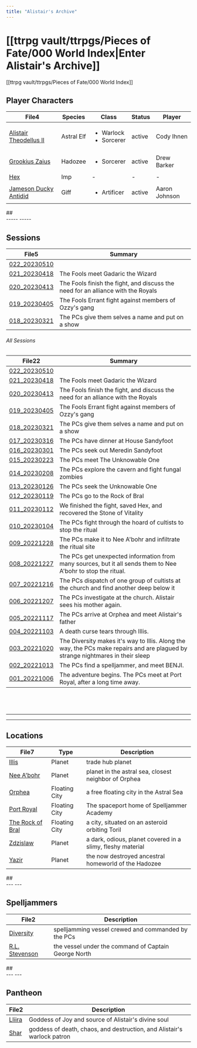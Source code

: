 ```yaml
---
title: "Alistair's Archive"
---
```


# [[ttrpg vault/ttrpgs/Pieces of Fate/000 World Index|Enter Alistair's Archive]]

[[ttrpg vault/ttrpgs/Pieces of Fate/000 World Index]]


## Player Characters

<table class="dataview table-view-table"><thead class="table-view-thead"><tr class="table-view-tr-header"><th class="table-view-th"><span>File</span><span class="dataview small-text">4</span></th><th class="table-view-th"><span>Species</span></th><th class="table-view-th"><span>Class</span></th><th class="table-view-th"><span>Status</span></th><th class="table-view-th"><span>Player</span></th></tr></thead><tbody class="table-view-tbody"><tr><td><span><a data-tooltip-position="top" aria-label="ttrpgs/Pieces of Fate/Alistair Theodellus II.md" data-href="ttrpgs/Pieces of Fate/Alistair Theodellus II.md" href="ttrpgs/Pieces of Fate/Alistair Theodellus II.md" class="internal-link" target="_blank" rel="noopener">Alistair Theodellus II</a></span></td><td><span>Astral Elf</span></td><td><ul class="dataview dataview-ul dataview-result-list-ul"><li class="dataview-result-list-li"><span>Warlock</span></li><li class="dataview-result-list-li"><span>Sorcerer</span></li></ul></td><td><span>active</span></td><td><span>Cody Ihnen</span></td></tr><tr><td><span><a data-tooltip-position="top" aria-label="ttrpgs/Pieces of Fate/Grookius Zaius.md" data-href="ttrpgs/Pieces of Fate/Grookius Zaius.md" href="ttrpgs/Pieces of Fate/Grookius Zaius.md" class="internal-link" target="_blank" rel="noopener">Grookius Zaius</a></span></td><td><span>Hadozee</span></td><td><ul class="dataview dataview-ul dataview-result-list-ul"><li class="dataview-result-list-li"><span>Sorcerer</span></li></ul></td><td><span>active</span></td><td><span>Drew Barker</span></td></tr><tr><td><span><a data-tooltip-position="top" aria-label="ttrpgs/Pieces of Fate/Hex.md" data-href="ttrpgs/Pieces of Fate/Hex.md" href="ttrpgs/Pieces of Fate/Hex.md" class="internal-link" target="_blank" rel="noopener">Hex</a></span></td><td><span>Imp</span></td><td><span>-</span></td><td><span>-</span></td><td><span>-</span></td></tr><tr><td><span><a data-tooltip-position="top" aria-label="ttrpgs/Pieces of Fate/Jameson Ducky Antidid.md" data-href="ttrpgs/Pieces of Fate/Jameson Ducky Antidid.md" href="ttrpgs/Pieces of Fate/Jameson Ducky Antidid.md" class="internal-link" target="_blank" rel="noopener">Jameson Ducky Antidid</a></span></td><td><span>Giff</span></td><td><ul class="dataview dataview-ul dataview-result-list-ul"><li class="dataview-result-list-li"><span>Artificer</span></li></ul></td><td><span>active</span></td><td><span>Aaron Johnson</span></td></tr></tbody></table>
## <br>
-----
-----


## Sessions

<table class="dataview table-view-table"><thead class="table-view-thead"><tr class="table-view-tr-header"><th class="table-view-th"><span>File</span><span class="dataview small-text">5</span></th><th class="table-view-th"><span>Summary</span></th></tr></thead><tbody class="table-view-tbody"><tr><td><span><a data-tooltip-position="top" aria-label="ttrpgs/Pieces of Fate/022_20230510.md" data-href="ttrpgs/Pieces of Fate/022_20230510.md" href="ttrpgs/Pieces of Fate/022_20230510.md" class="internal-link" target="_blank" rel="noopener">022_20230510</a></span></td><td><span></span></td></tr><tr><td><span><a data-tooltip-position="top" aria-label="ttrpgs/Pieces of Fate/021_20230418.md" data-href="ttrpgs/Pieces of Fate/021_20230418.md" href="ttrpgs/Pieces of Fate/021_20230418.md" class="internal-link" target="_blank" rel="noopener">021_20230418</a></span></td><td><span>The Fools meet Gadaric the Wizard</span></td></tr><tr><td><span><a data-tooltip-position="top" aria-label="ttrpgs/Pieces of Fate/020_20230413.md" data-href="ttrpgs/Pieces of Fate/020_20230413.md" href="ttrpgs/Pieces of Fate/020_20230413.md" class="internal-link" target="_blank" rel="noopener">020_20230413</a></span></td><td><span>The Fools finish the fight, and discuss the need for an alliance with the Royals</span></td></tr><tr><td><span><a data-tooltip-position="top" aria-label="ttrpgs/Pieces of Fate/019_20230405.md" data-href="ttrpgs/Pieces of Fate/019_20230405.md" href="ttrpgs/Pieces of Fate/019_20230405.md" class="internal-link" target="_blank" rel="noopener">019_20230405</a></span></td><td><span>The Fools Errant fight against members of Ozzy's gang</span></td></tr><tr><td><span><a data-tooltip-position="top" aria-label="ttrpgs/Pieces of Fate/018_20230321.md" data-href="ttrpgs/Pieces of Fate/018_20230321.md" href="ttrpgs/Pieces of Fate/018_20230321.md" class="internal-link" target="_blank" rel="noopener">018_20230321</a></span></td><td><span>The PCs give them selves a name and put on a show</span></td></tr></tbody></table>

###### All Sessions

<table class="dataview table-view-table"><thead class="table-view-thead"><tr class="table-view-tr-header"><th class="table-view-th"><span>File</span><span class="dataview small-text">22</span></th><th class="table-view-th"><span>Summary</span></th></tr></thead><tbody class="table-view-tbody"><tr><td><span><a data-tooltip-position="top" aria-label="ttrpgs/Pieces of Fate/022_20230510.md" data-href="ttrpgs/Pieces of Fate/022_20230510.md" href="ttrpgs/Pieces of Fate/022_20230510.md" class="internal-link" target="_blank" rel="noopener">022_20230510</a></span></td><td><span></span></td></tr><tr><td><span><a data-tooltip-position="top" aria-label="ttrpgs/Pieces of Fate/021_20230418.md" data-href="ttrpgs/Pieces of Fate/021_20230418.md" href="ttrpgs/Pieces of Fate/021_20230418.md" class="internal-link" target="_blank" rel="noopener">021_20230418</a></span></td><td><span>The Fools meet Gadaric the Wizard</span></td></tr><tr><td><span><a data-tooltip-position="top" aria-label="ttrpgs/Pieces of Fate/020_20230413.md" data-href="ttrpgs/Pieces of Fate/020_20230413.md" href="ttrpgs/Pieces of Fate/020_20230413.md" class="internal-link" target="_blank" rel="noopener">020_20230413</a></span></td><td><span>The Fools finish the fight, and discuss the need for an alliance with the Royals</span></td></tr><tr><td><span><a data-tooltip-position="top" aria-label="ttrpgs/Pieces of Fate/019_20230405.md" data-href="ttrpgs/Pieces of Fate/019_20230405.md" href="ttrpgs/Pieces of Fate/019_20230405.md" class="internal-link" target="_blank" rel="noopener">019_20230405</a></span></td><td><span>The Fools Errant fight against members of Ozzy's gang</span></td></tr><tr><td><span><a data-tooltip-position="top" aria-label="ttrpgs/Pieces of Fate/018_20230321.md" data-href="ttrpgs/Pieces of Fate/018_20230321.md" href="ttrpgs/Pieces of Fate/018_20230321.md" class="internal-link" target="_blank" rel="noopener">018_20230321</a></span></td><td><span>The PCs give them selves a name and put on a show</span></td></tr><tr><td><span><a data-tooltip-position="top" aria-label="ttrpgs/Pieces of Fate/017_20230316.md" data-href="ttrpgs/Pieces of Fate/017_20230316.md" href="ttrpgs/Pieces of Fate/017_20230316.md" class="internal-link" target="_blank" rel="noopener">017_20230316</a></span></td><td><span>The PCs have dinner at House Sandyfoot</span></td></tr><tr><td><span><a data-tooltip-position="top" aria-label="ttrpgs/Pieces of Fate/016_20230301.md" data-href="ttrpgs/Pieces of Fate/016_20230301.md" href="ttrpgs/Pieces of Fate/016_20230301.md" class="internal-link" target="_blank" rel="noopener">016_20230301</a></span></td><td><span>The PCs seek out Meredin Sandyfoot</span></td></tr><tr><td><span><a data-tooltip-position="top" aria-label="ttrpgs/Pieces of Fate/015_20230223.md" data-href="ttrpgs/Pieces of Fate/015_20230223.md" href="ttrpgs/Pieces of Fate/015_20230223.md" class="internal-link" target="_blank" rel="noopener">015_20230223</a></span></td><td><span>The PCs meet The Unknowable One</span></td></tr><tr><td><span><a data-tooltip-position="top" aria-label="ttrpgs/Pieces of Fate/014_20230208.md" data-href="ttrpgs/Pieces of Fate/014_20230208.md" href="ttrpgs/Pieces of Fate/014_20230208.md" class="internal-link" target="_blank" rel="noopener">014_20230208</a></span></td><td><span>The PCs explore the cavern and fight fungal zombies</span></td></tr><tr><td><span><a data-tooltip-position="top" aria-label="ttrpgs/Pieces of Fate/013_20230126.md" data-href="ttrpgs/Pieces of Fate/013_20230126.md" href="ttrpgs/Pieces of Fate/013_20230126.md" class="internal-link" target="_blank" rel="noopener">013_20230126</a></span></td><td><span>The PCs seek the Unknowable One</span></td></tr><tr><td><span><a data-tooltip-position="top" aria-label="ttrpgs/Pieces of Fate/012_20230119.md" data-href="ttrpgs/Pieces of Fate/012_20230119.md" href="ttrpgs/Pieces of Fate/012_20230119.md" class="internal-link" target="_blank" rel="noopener">012_20230119</a></span></td><td><span>The PCs go to the Rock of Bral</span></td></tr><tr><td><span><a data-tooltip-position="top" aria-label="ttrpgs/Pieces of Fate/011_20230112.md" data-href="ttrpgs/Pieces of Fate/011_20230112.md" href="ttrpgs/Pieces of Fate/011_20230112.md" class="internal-link" target="_blank" rel="noopener">011_20230112</a></span></td><td><span>We finished the fight, saved Hex, and recovered the Stone of Vitality</span></td></tr><tr><td><span><a data-tooltip-position="top" aria-label="ttrpgs/Pieces of Fate/010_20230104.md" data-href="ttrpgs/Pieces of Fate/010_20230104.md" href="ttrpgs/Pieces of Fate/010_20230104.md" class="internal-link" target="_blank" rel="noopener">010_20230104</a></span></td><td><span>The PCs fight through the hoard of cultists to stop the ritual</span></td></tr><tr><td><span><a data-tooltip-position="top" aria-label="ttrpgs/Pieces of Fate/009_20221228.md" data-href="ttrpgs/Pieces of Fate/009_20221228.md" href="ttrpgs/Pieces of Fate/009_20221228.md" class="internal-link" target="_blank" rel="noopener">009_20221228</a></span></td><td><span>The PCs make it to Nee A'bohr and infiltrate the ritual site</span></td></tr><tr><td><span><a data-tooltip-position="top" aria-label="ttrpgs/Pieces of Fate/008_20221227.md" data-href="ttrpgs/Pieces of Fate/008_20221227.md" href="ttrpgs/Pieces of Fate/008_20221227.md" class="internal-link" target="_blank" rel="noopener">008_20221227</a></span></td><td><span>The PCs get unexpected information from many sources, but it all sends them to Nee A'bohr to stop the ritual.</span></td></tr><tr><td><span><a data-tooltip-position="top" aria-label="ttrpgs/Pieces of Fate/007_20221216.md" data-href="ttrpgs/Pieces of Fate/007_20221216.md" href="ttrpgs/Pieces of Fate/007_20221216.md" class="internal-link" target="_blank" rel="noopener">007_20221216</a></span></td><td><span>The PCs dispatch of one group of cultists at the church and find another deep below it</span></td></tr><tr><td><span><a data-tooltip-position="top" aria-label="ttrpgs/Pieces of Fate/006_20221207.md" data-href="ttrpgs/Pieces of Fate/006_20221207.md" href="ttrpgs/Pieces of Fate/006_20221207.md" class="internal-link" target="_blank" rel="noopener">006_20221207</a></span></td><td><span>The PCs investigate at the church.  Alistair sees his mother again.</span></td></tr><tr><td><span><a data-tooltip-position="top" aria-label="ttrpgs/Pieces of Fate/005_20221117.md" data-href="ttrpgs/Pieces of Fate/005_20221117.md" href="ttrpgs/Pieces of Fate/005_20221117.md" class="internal-link" target="_blank" rel="noopener">005_20221117</a></span></td><td><span>The PCs arrive at Orphea and meet Alistair's father</span></td></tr><tr><td><span><a data-tooltip-position="top" aria-label="ttrpgs/Pieces of Fate/004_20221103.md" data-href="ttrpgs/Pieces of Fate/004_20221103.md" href="ttrpgs/Pieces of Fate/004_20221103.md" class="internal-link" target="_blank" rel="noopener">004_20221103</a></span></td><td><span>A death curse tears through Illis.</span></td></tr><tr><td><span><a data-tooltip-position="top" aria-label="ttrpgs/Pieces of Fate/003_20221020.md" data-href="ttrpgs/Pieces of Fate/003_20221020.md" href="ttrpgs/Pieces of Fate/003_20221020.md" class="internal-link" target="_blank" rel="noopener">003_20221020</a></span></td><td><span>The Diversity makes it's way to Illis.  Along the way, the PCs make repairs and are plagued by strange nightmares in their sleep</span></td></tr><tr><td><span><a data-tooltip-position="top" aria-label="ttrpgs/Pieces of Fate/002_20221013.md" data-href="ttrpgs/Pieces of Fate/002_20221013.md" href="ttrpgs/Pieces of Fate/002_20221013.md" class="internal-link" target="_blank" rel="noopener">002_20221013</a></span></td><td><span>The PCs find a spelljammer, and meet BENJI.</span></td></tr><tr><td><span><a data-tooltip-position="top" aria-label="ttrpgs/Pieces of Fate/001_20221006.md" data-href="ttrpgs/Pieces of Fate/001_20221006.md" href="ttrpgs/Pieces of Fate/001_20221006.md" class="internal-link" target="_blank" rel="noopener">001_20221006</a></span></td><td><span>The adventure begins.  The PCs meet at Port Royal, after a long time away.</span></td></tr></tbody></table>

## <br>
---
---


## Locations

<table class="dataview table-view-table"><thead class="table-view-thead"><tr class="table-view-tr-header"><th class="table-view-th"><span>File</span><span class="dataview small-text">7</span></th><th class="table-view-th"><span>Type</span></th><th class="table-view-th"><span>Description</span></th></tr></thead><tbody class="table-view-tbody"><tr><td><span><a data-tooltip-position="top" aria-label="ttrpgs/Pieces of Fate/Illis.md" data-href="ttrpgs/Pieces of Fate/Illis.md" href="ttrpgs/Pieces of Fate/Illis.md" class="internal-link" target="_blank" rel="noopener">Illis</a></span></td><td><span>Planet</span></td><td><span>trade hub planet</span></td></tr><tr><td><span><a data-tooltip-position="top" aria-label="ttrpgs/Pieces of Fate/Nee A'bohr.md" data-href="ttrpgs/Pieces of Fate/Nee A'bohr.md" href="ttrpgs/Pieces of Fate/Nee A'bohr.md" class="internal-link" target="_blank" rel="noopener">Nee A'bohr</a></span></td><td><span>Planet</span></td><td><span>planet in the astral sea, closest neighbor of Orphea</span></td></tr><tr><td><span><a data-tooltip-position="top" aria-label="ttrpgs/Pieces of Fate/Orphea.md" data-href="ttrpgs/Pieces of Fate/Orphea.md" href="ttrpgs/Pieces of Fate/Orphea.md" class="internal-link" target="_blank" rel="noopener">Orphea</a></span></td><td><span>Floating City</span></td><td><span>a free floating city in the Astral Sea</span></td></tr><tr><td><span><a data-tooltip-position="top" aria-label="ttrpgs/Pieces of Fate/Port Royal.md" data-href="ttrpgs/Pieces of Fate/Port Royal.md" href="ttrpgs/Pieces of Fate/Port Royal.md" class="internal-link" target="_blank" rel="noopener">Port Royal</a></span></td><td><span>Floating City</span></td><td><span>The spaceport home of Spelljammer Academy</span></td></tr><tr><td><span><a data-tooltip-position="top" aria-label="ttrpgs/Pieces of Fate/The Rock of Bral.md" data-href="ttrpgs/Pieces of Fate/The Rock of Bral.md" href="ttrpgs/Pieces of Fate/The Rock of Bral.md" class="internal-link" target="_blank" rel="noopener">The Rock of Bral</a></span></td><td><span>Floating City</span></td><td><span>a city, situated on an asteroid orbiting Toril</span></td></tr><tr><td><span><a data-tooltip-position="top" aria-label="ttrpgs/Pieces of Fate/Zdzislaw.md" data-href="ttrpgs/Pieces of Fate/Zdzislaw.md" href="ttrpgs/Pieces of Fate/Zdzislaw.md" class="internal-link" target="_blank" rel="noopener">Zdzislaw</a></span></td><td><span>Planet</span></td><td><span>a dark, odious, planet covered in a slimy, fleshy material</span></td></tr><tr><td><span><a data-tooltip-position="top" aria-label="ttrpgs/Pieces of Fate/Yazir.md" data-href="ttrpgs/Pieces of Fate/Yazir.md" href="ttrpgs/Pieces of Fate/Yazir.md" class="internal-link" target="_blank" rel="noopener">Yazir</a></span></td><td><span>Planet</span></td><td><span>the now destroyed ancestral homeworld of the Hadozee</span></td></tr></tbody></table>
## <br>
---
---


## Spelljammers

<table class="dataview table-view-table"><thead class="table-view-thead"><tr class="table-view-tr-header"><th class="table-view-th"><span>File</span><span class="dataview small-text">2</span></th><th class="table-view-th"><span>Description</span></th></tr></thead><tbody class="table-view-tbody"><tr><td><span><a data-tooltip-position="top" aria-label="ttrpgs/Pieces of Fate/Diversity.md" data-href="ttrpgs/Pieces of Fate/Diversity.md" href="ttrpgs/Pieces of Fate/Diversity.md" class="internal-link" target="_blank" rel="noopener">Diversity</a></span></td><td><span>spelljamming vessel crewed and commanded by the PCs</span></td></tr><tr><td><span><a data-tooltip-position="top" aria-label="ttrpgs/Pieces of Fate/R.L. Stevenson.md" data-href="ttrpgs/Pieces of Fate/R.L. Stevenson.md" href="ttrpgs/Pieces of Fate/R.L. Stevenson.md" class="internal-link" target="_blank" rel="noopener">R.L. Stevenson</a></span></td><td><span>the vessel under the command of Captain George North</span></td></tr></tbody></table>
## <br>
---
---


## Pantheon

<table class="dataview table-view-table"><thead class="table-view-thead"><tr class="table-view-tr-header"><th class="table-view-th"><span>File</span><span class="dataview small-text">2</span></th><th class="table-view-th"><span>Description</span></th></tr></thead><tbody class="table-view-tbody"><tr><td><span><a data-tooltip-position="top" aria-label="ttrpgs/Pieces of Fate/Lliira.md" data-href="ttrpgs/Pieces of Fate/Lliira.md" href="ttrpgs/Pieces of Fate/Lliira.md" class="internal-link" target="_blank" rel="noopener">Lliira</a></span></td><td><span>Goddess of Joy and source of Alistair's divine soul</span></td></tr><tr><td><span><a data-tooltip-position="top" aria-label="ttrpgs/Pieces of Fate/Shar.md" data-href="ttrpgs/Pieces of Fate/Shar.md" href="ttrpgs/Pieces of Fate/Shar.md" class="internal-link" target="_blank" rel="noopener">Shar</a></span></td><td><span>goddess of death, chaos, and destruction, and Alistair's warlock patron</span></td></tr></tbody></table>
